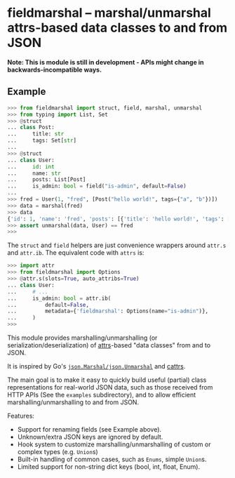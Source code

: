 # fieldmarshal – marshal/unmarshal attrs-based data classes to and from JSON

**Note: This is module is still in development - APIs might change in
backwards-incompatible ways.**

## Example

~~~python
>>> from fieldmarshal import struct, field, marshal, unmarshal
>>> from typing import List, Set
>>> @struct
... class Post:
...     title: str
...     tags: Set[str]
... 
>>> @struct
... class User:
...     id: int
...     name: str
...     posts: List[Post]
...     is_admin: bool = field("is-admin", default=False)
... 
>>> fred = User(1, "fred", [Post("hello world!", tags={"a", "b"})])
>>> data = marshal(fred)
>>> data
{'id': 1, 'name': 'fred', 'posts': [{'title': 'hello world!', 'tags': ['a', 'b']}], 'is-admin': False}
>>> assert unmarshal(data, User) == fred
>>>
~~~

The `struct` and `field` helpers are just convenience wrappers around `attr.s`
and `attr.ib`. The equivalent code with `attrs` is:

~~~python
>>> import attr
>>> from fieldmarshal import Options
>>> @attr.s(slots=True, auto_attribs=True)
... class User:
...     # ...
...     is_admin: bool = attr.ib(
...         default=False,
...         metadata={'fieldmarshal': Options(name="is-admin")},
...     )
>>>
~~~

This module provides marshalling/unmarshalling (or
serialization/deserialization) of [attrs][1]-based "data classes" from and to JSON.

It is inspired by Go's [`json.Marshal/json.Unmarshal`][2] and [cattrs][3].

The main goal is to make it easy to quickly build useful (partial) class
representations for real-world JSON data, such as those received from HTTP APIs
(See the `examples` subdirectory), and to allow efficient
marshalling/unmarshalling to and from JSON.

Features:

-   Support for renaming fields (see Example above).
-   Unknown/extra JSON keys are ignored by default.
-   Hook system to customize marshalling/unmarshalling of custom or complex
    types (e.g. `Union`s)
-   Built-in handling of common cases, such as `Enums`, simple `Union`s.
-   Limited support for non-string dict keys (bool, int, float, Enum).

[1]: https://www.attrs.org/
[2]: https://golang.org/pkg/encoding/json/
[3]: https://pypi.org/project/cattrs/
